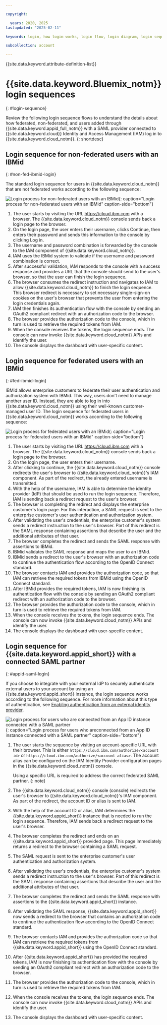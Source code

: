 ```yaml
---

copyright:

  years: 2020, 2025
lastupdated: "2025-02-11"

keywords: login, how login works, login flow, login diagram, login sequence

subcollection: account

---
```


{{site.data.keyword.attribute-definition-list}}

# {{site.data.keyword.Bluemix_notm}} login sequences
{: #login-sequence}

Review the following login sequence flows to understand the details about how federated, non-federated, and users added through {{site.data.keyword.appid_full_notm}} with a SAML provider connected to {{site.data.keyword.cloud}} Identity and Access Management (IAM) log in to {{site.data.keyword.cloud_notm}}.
{: shortdesc}

## Login sequence for non-federated users with an IBMid
{: #non-fed-ibmid-login}

The standard login sequence for users in {{site.data.keyword.cloud_notm}} that are not federated works according to the following sequence:

![Login process for non-federated users with an IBMid](images/login-nonfed-id.svg "Login process for non-federated users with an IBMid"){: caption="Login process for non-federated users with an IBMid" caption-side="bottom"}


1. The user starts by visiting the URL https://cloud.ibm.com with a browser. The {{site.data.keyword.cloud_notm}} console  sends back a login page to the browser.
2. On the login page, the user enters their username, clicks Continue, then enters their password and sends this information to the console by clicking Log in.
3. The username and password combination is forwarded by the console to the IAM component of {{site.data.keyword.cloud_notm}}.
4. IAM uses the IBMid system to validate if the username and password combination is correct.
5. After successful validation, IAM responds to the console with a success response and provides a URL that the console should send to the user's browser, so that the user can finish the login sequence.
6. The browser consumes the redirect instruction and navigates to IAM to allow {{site.data.keyword.cloud_notm}} to finish the login sequence. This browser redirect is necessary to set necessary single-sign-on cookies on the user's browser that prevents the user from entering the login credentials again.
7. IAM then finishes its authentication flow with the console by sending an OAuth2 compliant redirect with an authorization code to the browser.
8. The browser provides the authorization code to the console, which in turn is used to retrieve the required tokens from IAM.
9. When the console receives the tokens, the login sequence ends. The console can now invoke {{site.data.keyword.cloud_notm}} APIs and identify the user.
10. The console displays the dashboard with user-specific content.

## Login sequence for federated users with an IBMid
{: #fed-ibmid-login}

IBMid allows enterprise customers to federate their user authentication and authorization system with IBMid. This way, users don't need to manage another user ID. Instead, they are able to log in into {{site.data.keyword.cloud_notm}} using their well-known customer-managed user ID. The login sequence for federated users in {{site.data.keyword.cloud_notm}} works according to the following sequence:

![Login process for federated users with an IBMid](images/login-fed-id.svg "Login process for federated users with an IBMid"){: caption="Login process for federated users with an IBMid" caption-side="bottom"}

1. The user starts by visiting the URL https://cloud.ibm.com with a browser. The {{site.data.keyword.cloud_notm}} console sends back a login page to the browser.
2. On the login page, the user enters their username.
3. After clicking to continue, the {{site.data.keyword.cloud_notm}} console redirects the user's browser to {{site.data.keyword.cloud_notm}}'s IAM component. As part of the redirect, the already entered username is transmitted.
4. With the help of the username, IAM is able to determine the identity provider (IdP) that should be used to run the login sequence. Therefore, IAM is sending back a redirect request to the user's browser.
5. The browser is completing the redirect and displays the enterprise customer's login page. For this interaction, a SAML request is sent to the enterprise customer's user authentication and authorization system.
6. After validating the user's credentials, the enterprise customer's system sends a redirect instruction to the user's browser. Part of this redirect is the SAML response containing assertions that describe the user and the additional attributes of that user.
7. The browser completes the redirect and sends the SAML response with assertions to IBMid.
8. IBMid validates the SAML response and maps the user to an IBMid.
9. IBMid sends a redirect to the user's browser with an authorization code to continue the authentication flow according to the OpenID Connect standard.
10. The browser contacts IAM and provides the authorization code, so that IAM can retrieve the required tokens from IBMid using the OpenID Connect standard.
11. After IBMid provides the required tokens, IAM is now finishing its authentication flow with the console by sending an OAuth2 compliant redirect with an authorization code to the browser.
12. The browser provides the authorization code to the console, which in turn is used to retrieve the required tokens from IAM.
13. When the console receives the tokens, the login sequence ends. The console can now invoke {{site.data.keyword.cloud_notm}} APIs and identify the user.
14. The console displays the dashboard with user-specific content.

## Login sequence for {{site.data.keyword.appid_short}} with a connected SAML partner
{: #appid-saml-login}

If you choose to integrate with your external IdP to securely authenticate external users to your account by using an {{site.data.keyword.appid_short}} instance, the login sequence works according to the following sequence. For more information about this type of authentication, see [Enabling authentication from an external identity provider](/docs/account?topic=account-idp-integration).

![Login process for users who are connected from an App ID instance connected with a SAML partner](images/login-appid-saml.svg "Login process for users who are connected from an App ID instance connected with a SAML partner"){: caption="Login process for users who areconnected from an App ID instance connected with a SAML partner" caption-side="bottom"}

1. The user starts the sequence by visiting an account-specific URL with their browser. This is either `https://cloud.ibm.com/authorize/<account id>` or `https://cloud.ibm.com/authorize/<account alias>`. The account alias can be configured on the IAM Identity Provider configuration pages in the {{site.data.keyword.cloud_notm}} console.

   Using a specific URL is required to address the correct federated SAML partner.
   {: note}

2. The {{site.data.keyword.cloud_notm}} console (console) redirects the user's browser to {{site.data.keyword.cloud_notm}}'s IAM component. As part of the redirect, the account ID or alias is sent to IAM.
3. With the help of the account ID or alias, IAM determines the {{site.data.keyword.appid_short}} instance that is needed to run the login sequence. Therefore, IAM sends back a redirect request to the user's browser.
4. The browser completes the redirect and ends on an {{site.data.keyword.appid_short}} provided page. This page immediately returns a redirect to the browser containing a SAML request.
5. The SAML request is sent to the enterprise customer's user authentication and authorization system.
6. After validating the user's credentials, the enterprise customer's system sends a redirect instruction to the user's browser. Part of this redirect is the SAML response containing assertions that describe the user and the additional attributes of that user.
7. The browser completes the redirect and sends the SAML response with assertions to the {{site.data.keyword.appid_short}} instance.
8. After validating the SAML response, {{site.data.keyword.appid_short}} now sends a redirect to the browser that contains an authorization code to continue the authentication flow according to the OpenID Connect standard.
9. The browser contacts IAM and provides the authorization code so that IAM can retrieve the required tokens from {{site.data.keyword.appid_short}} using the OpenID Connect standard.
10. After {{site.data.keyword.appid_short}} has provided the required tokens, IAM is now finishing its authentication flow with the console by sending an OAuth2 compliant redirect with an authorization code to the browser.
11. The browser provides the authorization code to the console, which in turn is used to retrieve the required tokens from IAM.
12. When the console receives the tokens, the login sequence ends. The console can now invoke {{site.data.keyword.cloud_notm}} APIs and identify the user.
13. The console displays the dashboard with user-specific content.
